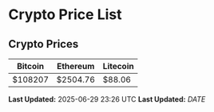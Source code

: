 # Crypto Price List

## Crypto Prices
| Bitcoin | Ethereum | Litecoin |
| ------- | -------- | -------- |
| $108207 | $2504.76 | $88.06 |
**Last Updated:** 2025-06-29 23:26 UTC
**Last Updated:** $DATE$
